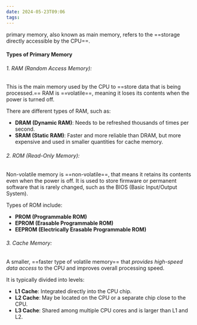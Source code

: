 ```yaml
---
date: 2024-05-23T09:06
tags:
---
```

primary memory, also known as main memory, refers to the ==storage directly accessible by the CPU==.

#### Types of Primary Memory

###### 1. *RAM (Random Access Memory)*:

This is the main memory used by the CPU to ==store data that is being processed.==
RAM is ==volatile==, meaning it loses its contents when the power is turned off.

There are different types of RAM, such as:
- **DRAM (Dynamic RAM)**: Needs to be refreshed thousands of times per second.
- **SRAM (Static RAM)**: Faster and more reliable than DRAM, but more expensive and used in smaller quantities for cache memory.

###### 2. *ROM (Read-Only Memory)*:

Non-volatile memory is ==non-volatile==, that means it retains its contents even when the power is off.
It is used to store firmware or permanent software that is rarely changed, such as the BIOS (Basic Input/Output System).

Types of ROM include:
- **PROM (Programmable ROM)**
- **EPROM (Erasable Programmable ROM)**
- **EEPROM (Electrically Erasable Programmable ROM)**

###### 3. *Cache Memory*:

A smaller, ==faster type of volatile memory== that *provides high-speed data access* to the CPU and improves overall processing speed.

It is typically divided into levels:
- **L1 Cache**: Integrated directly into the CPU chip.
- **L2 Cache**: May be located on the CPU or a separate chip close to the CPU.
- **L3 Cache**: Shared among multiple CPU cores and is larger than L1 and L2.